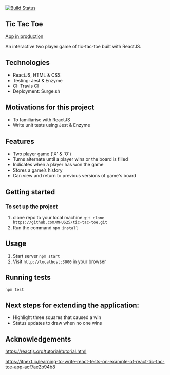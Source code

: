 [![Build Status](https://travis-ci.org/MHUS25/tic-tac-toe.svg?branch=master)](https://travis-ci.org/MHUS25/tic-tac-toe)
## Tic Tac Toe

[App in production](http://tic-tac-toe-mhus25.surge.sh/)

An interactive two player game of tic-tac-toe built with ReactJS.

## Technologies

* ReactJS, HTML & CSS
* Testing: Jest & Enzyme
* CI: Travis CI
* Deployment: Surge.sh

## Motivations for this project

* To familiarise with ReactJS
* Write unit tests using Jest & Enzyme


## Features

* Two player game ('X' & 'O')
* Turns alternate until a player wins or the board is filled
* Indicates when a player has won the game
* Stores a game’s history
* Can view and return to previous versions of game's board


## Getting started

### To set up the project

1. clone repo to your local machine `git clone https://github.com/MHUS25/tic-tac-toe.git`
2. Run the command `npm install`

## Usage

1. Start server `npm start`
2. Visit `http://localhost:3000` in your browser

## Running tests

`npm test`


## Next steps for extending the application:

* Highlight three squares that caused a win
* Status updates to draw when no one wins

## Acknowledgements

https://reactjs.org/tutorial/tutorial.html

https://itnext.io/learning-to-write-react-tests-on-example-of-react-tic-tac-toe-app-acf7ae2b94b8
